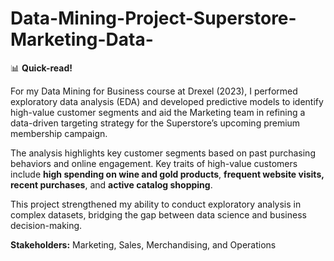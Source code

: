 # Data-Mining-Project-Superstore-Marketing-Data-

📊 **Quick-read!**

For my Data Mining for Business course at Drexel (2023), I performed exploratory data analysis (EDA) and developed predictive models to identify high-value customer segments and aid the Marketing team in refining a data-driven targeting strategy for the Superstore’s upcoming premium membership campaign.

The analysis highlights key customer segments based on past purchasing behaviors and online engagement. Key traits of high-value customers include **high spending on wine and gold products**, **frequent website visits, recent purchases**, and **active catalog shopping**.

This project strengthened my ability to conduct exploratory analysis in complex datasets, bridging the gap between data science and business decision-making.

**Stakeholders:** Marketing, Sales, Merchandising, and Operations
